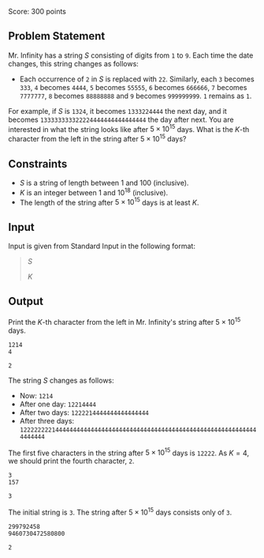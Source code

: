 Score: $300$ points

## Problem Statement

Mr. Infinity has a string $S$ consisting of digits from `1` to `9`. Each time the date changes, this string changes as follows:

- Each occurrence of `2` in $S$ is replaced with `22`. Similarly, each `3` becomes `333`, `4` becomes `4444`, `5` becomes `55555`, `6` becomes `666666`, `7` becomes `7777777`, `8` becomes `88888888` and `9` becomes `999999999`. `1` remains as `1`.

For example, if $S$ is `1324`, it becomes `1333224444` the next day, and it becomes `133333333322224444444444444444` the day after next.
You are interested in what the string looks like after $5 \times 10^{15}$ days. What is the $K$-th character from the left in the string after $5 \times 10^{15}$ days?

## Constraints

- $S$ is a string of length between $1$ and $100$ (inclusive).
- $K$ is an integer between $1$ and $10^{18}$ (inclusive).
- The length of the string after $5 \times 10^{15}$ days is at least $K$.

## Input

Input is given from Standard Input in the following format:

> $S$
> 
> $K$

## Output

Print the $K$-th character from the left in Mr. Infinity's string after $5 \times 10^{15}$ days.

```input1
1214
4
```

```output1
2
```

The string $S$ changes as follows:  

- Now: `1214`
- After one day: `12214444`
- After two days: `1222214444444444444444`
- After three days: `12222222214444444444444444444444444444444444444444444444444444444444444444`

The first five characters in the string after $5 \times 10^{15}$ days is `12222`. As $K=4$, we should print the fourth character, `2`.

```input2
3
157
```

```output2
3
```

The initial string is `3`. The string after $5 \times 10^{15}$ days consists only of `3`.

```input3
299792458
9460730472580800
```

```output3
2
```